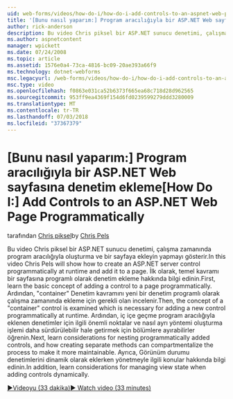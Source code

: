 ```yaml
---
uid: web-forms/videos/how-do-i/how-do-i-add-controls-to-an-aspnet-web-page-programmatically
title: '[Bunu nasıl yaparım:] Program aracılığıyla bir ASP.NET Web sayfasına denetim ekleme | Microsoft Docs'
author: rick-anderson
description: Bu video Chris piksel bir ASP.NET sunucu denetimi, çalışma zamanında program aracılığıyla oluşturma ve bir sayfaya ekleyin yapmayı gösterir. İlk olarak, temel kavramı o bilgi edinin...
ms.author: aspnetcontent
manager: wpickett
ms.date: 07/24/2008
ms.topic: article
ms.assetid: 1576e0a4-73ca-4816-bc09-20ae393a66f9
ms.technology: dotnet-webforms
msc.legacyurl: /web-forms/videos/how-do-i/how-do-i-add-controls-to-an-aspnet-web-page-programmatically
msc.type: video
ms.openlocfilehash: f0863e031ca52b6373f665ea68c718d28d962565
ms.sourcegitcommit: 953ff9ea4369f154d6fd0239599279ddd3280009
ms.translationtype: MT
ms.contentlocale: tr-TR
ms.lasthandoff: 07/03/2018
ms.locfileid: "37367379"
---
```

<a name="how-do-i-add-controls-to-an-aspnet-web-page-programmatically"></a><span data-ttu-id="a879f-104">[Bunu nasıl yaparım:] Program aracılığıyla bir ASP.NET Web sayfasına denetim ekleme</span><span class="sxs-lookup"><span data-stu-id="a879f-104">[How Do I:] Add Controls to an ASP.NET Web Page Programmatically</span></span>
====================
<span data-ttu-id="a879f-105">tarafından [Chris piksel](https://twitter.com/chrispels)</span><span class="sxs-lookup"><span data-stu-id="a879f-105">by [Chris Pels](https://twitter.com/chrispels)</span></span>

<span data-ttu-id="a879f-106">Bu video Chris piksel bir ASP.NET sunucu denetimi, çalışma zamanında program aracılığıyla oluşturma ve bir sayfaya ekleyin yapmayı gösterir.</span><span class="sxs-lookup"><span data-stu-id="a879f-106">In this video Chris Pels will show how to create an ASP.NET server control programmatically at runtime and add it to a page.</span></span> <span data-ttu-id="a879f-107">İlk olarak, temel kavramı bir sayfasına programlı olarak denetim ekleme hakkında bilgi edinin.</span><span class="sxs-lookup"><span data-stu-id="a879f-107">First, learn the basic concept of adding a control to a page programmatically.</span></span> <span data-ttu-id="a879f-108">Ardından, "container" Denetim kavramını yeni bir denetim programlı olarak çalışma zamanında ekleme için gerekli olan incelenir.</span><span class="sxs-lookup"><span data-stu-id="a879f-108">Then, the concept of a "container" control is examined which is necessary for adding a new control programmatically at runtime.</span></span> <span data-ttu-id="a879f-109">Ardından, iç içe geçme program aracılığıyla eklenen denetimler için ilgili önemli noktalar ve nasıl ayrı yöntemi oluşturma işlemi daha sürdürülebilir hale getirmek için bölümlere ayırabilirler öğrenin.</span><span class="sxs-lookup"><span data-stu-id="a879f-109">Next, learn considerations for nesting programmatically added controls, and how creating separate methods can compartmentalize the process to make it more maintainable.</span></span> <span data-ttu-id="a879f-110">Ayrıca, Görünüm durumu denetimlerini dinamik olarak eklerken yönetmeyle ilgili konular hakkında bilgi edinin.</span><span class="sxs-lookup"><span data-stu-id="a879f-110">In addition, learn considerations for managing view state when adding controls dynamically.</span></span>

[<span data-ttu-id="a879f-111">&#9654;Videoyu (33 dakika)</span><span class="sxs-lookup"><span data-stu-id="a879f-111">&#9654; Watch video (33 minutes)</span></span>](https://channel9.msdn.com/Blogs/ASP-NET-Site-Videos/how-do-i-add-controls-to-an-aspnet-web-page-programmatically)
